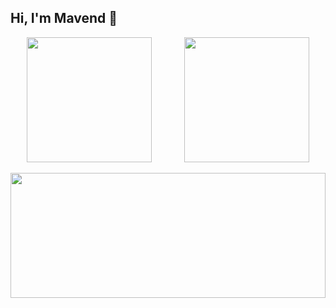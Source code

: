 ## Hi, I'm Mavend 👋

<!--
**smavend/smavend** is a ✨ _special_ ✨ repository because its `README.md` (this file) appears on your GitHub profile.

Here are some ideas to get you started:

- 🔭 I’m currently working on ...
- 🌱 I’m currently learning ...
- 👯 I’m looking to collaborate on ...
- 🤔 I’m looking for help with ...
- 💬 Ask me about ...
- 📫 How to reach me: ...
- 😄 Pronouns: ...
- ⚡ Fun fact: ...
![Mavend's GitHub stats](https://github-readme-stats.vercel.app/api?username=smavend&count_private=true&show_icons=true&theme=one_dark_pro&rank_icon=github)
![Mavend's Lang stats](https://github-readme-stats.vercel.app/api/top-langs/?username=smavend&langs_count=8&layout=compact&theme=one_dark_pro)

-->

<div align="center" style="width: 100%;">
  <div style="display: flex; flex-direction: row; align-items: stretch; width: 100%;">
    <img src="https://github-readme-stats.vercel.app/api?username=smavend&count_private=true&show_icons=true&theme=one_dark_pro&rank_icon=github" style="flex: 1; height: auto; height: 200px;" />
    <img src="https://github-readme-stats.vercel.app/api/top-langs/?username=smavend&langs_count=8&layout=compact&theme=one_dark_pro" style="flex: 1; height: auto; height: 200px;" />
  </div>

  <br>

  <div style="width: 100%;">
    <img align="center" src="https://streak-stats.demolab.com/?user=smavend&count_private=true&theme=one_dark_pro&border=3b4048" style="width: 100%; height: 200px;">
  </div>
</div>
